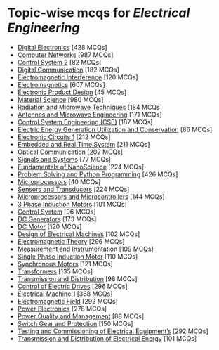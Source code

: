 # Topic-wise mcqs for *Electrical Engineering*

- [Digital Electronics](https://mcqmate.com/topic/digital-electronics) [428 MCQs]
- [Computer Networks](https://mcqmate.com/topic/computer-networks) [987 MCQs]
- [Control System 2](https://mcqmate.com/topic/control-system-ii) [82 MCQs]
- [Digital Communication](https://mcqmate.com/topic/digital-communication) [182 MCQs]
- [Electromagnetic Interference](https://mcqmate.com/topic/electromagnetic-interference) [120 MCQs]
- [Electromagnetics](https://mcqmate.com/topic/electromagnetics) [607 MCQs]
- [Electronic Product Design](https://mcqmate.com/topic/electronic-product-design) [45 MCQs]
- [Material Science](https://mcqmate.com/topic/material-science) [980 MCQs]
- [Radiation and Microwave Techniques](https://mcqmate.com/topic/radiation-and-microwave-techniques) [184 MCQs]
- [Antennas and Microwave Engineering](https://mcqmate.com/topic/antennas-and-microwave-engineering) [171 MCQs]
- [Control System Engineering \(CSE\)](https://mcqmate.com/topic/control-system-engineering) [187 MCQs]
- [Electric Energy Generation Utilization and Conservation](https://mcqmate.com/topic/electric-energy-generation-utilization-and-conservation) [86 MCQs]
- [Electronic Circuits 1](https://mcqmate.com/topic/electronic-circuits-i) [212 MCQs]
- [Embedded and Real Time System](https://mcqmate.com/topic/embedded-and-real-time-system) [211 MCQs]
- [Optical Communication](https://mcqmate.com/topic/optical-communication) [202 MCQs]
- [Signals and Systems](https://mcqmate.com/topic/signals-and-systems) [77 MCQs]
- [Fundamentals of NanoScience](https://mcqmate.com/topic/fundamentals-of-nanoscience) [224 MCQs]
- [Problem Solving and Python Programming](https://mcqmate.com/topic/problem-solving-and-python-programming) [426 MCQs]
- [Microprocessors](https://mcqmate.com/topic/microprocessors) [40 MCQs]
- [Sensors and Transducers](https://mcqmate.com/topic/sensors-and-transducers) [224 MCQs]
- [Microprocessors and Microcontrollers](https://mcqmate.com/topic/microprocessors-and-microcontrollers) [144 MCQs]
- [3 Phase Induction Motors](https://mcqmate.com/topic/3-phase-induction-motors) [101 MCQs]
- [Control System](https://mcqmate.com/topic/control-system) [96 MCQs]
- [DC Generators](https://mcqmate.com/topic/dc-generators) [173 MCQs]
- [DC Motor](https://mcqmate.com/topic/dc-motor) [120 MCQs]
- [Design of Electrical Machines](https://mcqmate.com/topic/design-of-electrical-machines) [102 MCQs]
- [Electromagnetic Theory](https://mcqmate.com/topic/electromagnetic-theory) [296 MCQs]
- [Measurement and Instrumentation](https://mcqmate.com/topic/measurement-and-instrumentation) [109 MCQs]
- [Single Phase Induction Motor](https://mcqmate.com/topic/single-phase-induction-motor) [110 MCQs]
- [Synchronous Motors](https://mcqmate.com/topic/synchronous-motors) [121 MCQs]
- [Transformers](https://mcqmate.com/topic/transformers) [135 MCQs]
- [Transmission and Distribution](https://mcqmate.com/topic/transmission-and-distribution) [98 MCQs]
- [Control of Electric Drives](https://mcqmate.com/topic/control-of-electric-drives) [296 MCQs]
- [Electrical Machine 1](https://mcqmate.com/topic/electrical-machine-1) [368 MCQs]
- [Electromagnetic Field](https://mcqmate.com/topic/electromagnetic-field) [292 MCQs]
- [Power Electronics](https://mcqmate.com/topic/power-electronics) [278 MCQs]
- [Power Quality and Management](https://mcqmate.com/topic/power-quality-and-management) [88 MCQs]
- [Switch Gear and Protection](https://mcqmate.com/topic/switch-gear-and-protection) [150 MCQs]
- [Testing and Commissioning of Electrical Equipment’s](https://mcqmate.com/topic/testing-and-commissioning-of-electrical-equipment%E2%80%99s) [292 MCQs]
- [Transmission and Distribution of Electrical Energy](https://mcqmate.com/topic/transmission-and-distribution-of-electrical-energy) [101 MCQs]
